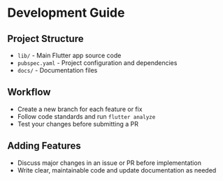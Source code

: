 # Development Guide

## Project Structure
- `lib/` - Main Flutter app source code
- `pubspec.yaml` - Project configuration and dependencies
- `docs/` - Documentation files

## Workflow
- Create a new branch for each feature or fix
- Follow code standards and run `flutter analyze`
- Test your changes before submitting a PR

## Adding Features
- Discuss major changes in an issue or PR before implementation
- Write clear, maintainable code and update documentation as needed 